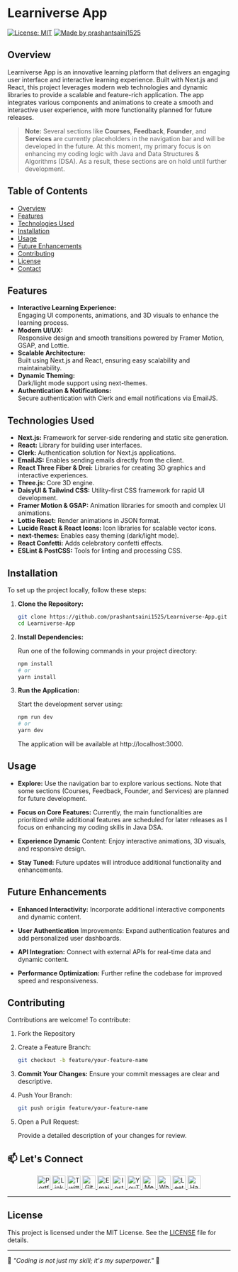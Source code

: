 # Learniverse App

[![License: MIT](https://img.shields.io/badge/License-MIT-yellow.svg)](https://opensource.org/licenses/MIT)
[![Made by prashantsaini1525](https://img.shields.io/badge/Made%20by-PrashantSaini1525-brightgreen.svg)](https://github.com/prashantsaini1525)

## Overview

Learniverse App is an innovative learning platform that delivers an engaging user interface and interactive learning experience. Built with Next.js and React, this project leverages modern web technologies and dynamic libraries to provide a scalable and feature-rich application. The app integrates various components and animations to create a smooth and interactive user experience, with more functionality planned for future releases.


> **Note:** Several sections like **Courses**, **Feedback**, **Founder**, and **Services** are currently placeholders in the navigation bar and will be developed in the future. At this moment, my primary focus is on enhancing my coding logic with Java and Data Structures & Algorithms (DSA). As a result, these sections are on hold until further development.

## Table of Contents

- [Overview](#overview)
- [Features](#features)
- [Technologies Used](#technologies-used)
- [Installation](#installation)
- [Usage](#usage)
- [Future Enhancements](#future-enhancements)
- [Contributing](#contributing)
- [License](#license)
- [Contact](#contact)

## Features

- **Interactive Learning Experience:**  
  Engaging UI components, animations, and 3D visuals to enhance the learning process.
- **Modern UI/UX:**  
  Responsive design and smooth transitions powered by Framer Motion, GSAP, and Lottie.
- **Scalable Architecture:**  
  Built using Next.js and React, ensuring easy scalability and maintainability.
- **Dynamic Theming:**  
  Dark/light mode support using next-themes.
- **Authentication & Notifications:**  
  Secure authentication with Clerk and email notifications via EmailJS.

## Technologies Used

- **Next.js:** Framework for server-side rendering and static site generation.
- **React:** Library for building user interfaces.
- **Clerk:** Authentication solution for Next.js applications.
- **EmailJS:** Enables sending emails directly from the client.
- **React Three Fiber & Drei:** Libraries for creating 3D graphics and interactive experiences.
- **Three.js:** Core 3D engine.
- **DaisyUI & Tailwind CSS:** Utility-first CSS framework for rapid UI development.
- **Framer Motion & GSAP:** Animation libraries for smooth and complex UI animations.
- **Lottie React:** Render animations in JSON format.
- **Lucide React & React Icons:** Icon libraries for scalable vector icons.
- **next-themes:** Enables easy theming (dark/light mode).
- **React Confetti:** Adds celebratory confetti effects.
- **ESLint & PostCSS:** Tools for linting and processing CSS.

## Installation

To set up the project locally, follow these steps:

1. **Clone the Repository:**

   ```bash
   git clone https://github.com/prashantsaini1525/Learniverse-App.git
   cd Learniverse-App
   ```

2. **Install Dependencies:**

   Run one of the following commands in your project directory:

   ```bash
   npm install
   # or
   yarn install
   ```

3. **Run the Application:**

   Start the development server using:

   ```bash
   npm run dev
   # or
   yarn dev
   ```

   The application will be available at http://localhost:3000.

## Usage

- **Explore:**
  Use the navigation bar to explore various sections. Note that some sections (Courses, Feedback, Founder, and Services) are planned for future development.

- **Focus on Core Features:**
  Currently, the main functionalities are prioritized while additional features are scheduled for later releases as I focus on enhancing my coding skills in Java DSA.

- **Experience Dynamic** Content:
  Enjoy interactive animations, 3D visuals, and responsive design.

- **Stay Tuned:**
  Future updates will introduce additional functionality and enhancements.

## Future Enhancements

- **Enhanced Interactivity:**
  Incorporate additional interactive components and dynamic content.

- **User Authentication** Improvements:
  Expand authentication features and add personalized user dashboards.

- **API Integration:**
  Connect with external APIs for real-time data and dynamic content.

- **Performance Optimization:**
  Further refine the codebase for improved speed and responsiveness.

## Contributing

Contributions are welcome! To contribute:

1. Fork the Repository

2. Create a Feature Branch:

   ```bash
   git checkout -b feature/your-feature-name
   ```

3. **Commit Your Changes:**
   Ensure your commit messages are clear and descriptive.

4. Push Your Branch:

   ```bash
   git push origin feature/your-feature-name
   ```

5. Open a Pull Request:

   Provide a detailed description of your changes for review.

## 📫 Let's Connect

<p align="center">
  <a href="https://prashant-pi.vercel.app/" target="_blank">
    <img src="https://img.icons8.com/ios-filled/50/000000/domain.png" alt="Portfolio" width="30" height="30"/>
  </a>
  <a href="https://www.linkedin.com/in/prashant-saini" target="_blank">
    <img src="https://img.icons8.com/ios-filled/50/0077B5/linkedin.png" alt="LinkedIn" width="30" height="30"/>
  </a>
  <a href="https://x.com/Prashan58889893" target="_blank">
    <img src="https://img.icons8.com/ios-filled/50/1DA1F2/twitter.png" alt="Twitter" width="30" height="30"/>
  </a>
  <a href="https://github.com/prashantsaini1525" target="_blank">
    <img src="https://img.icons8.com/ios-filled/50/000000/github.png" alt="GitHub" width="30" height="30"/>
  </a>
  <a href="mailto:Prashant.sain.3150@gmail.com" target="_blank">
    <img src="https://img.icons8.com/ios-filled/50/FF0000/email.png" alt="Email" width="30" height="30"/>
  </a>
  <a href="https://instagram.com/prashant_saini_1525" target="_blank">
    <img src="https://img.icons8.com/ios-filled/50/E4405F/instagram-new.png" alt="Instagram" width="30" height="30"/>
  </a>
  <a href="https://www.youtube.com/@prashant_saini_1525" target="_blank">
    <img src="https://img.icons8.com/ios-filled/50/FF0000/youtube-play.png" alt="YouTube" width="30" height="30"/>
  </a>
  <a href="https://medium.com/@prashant_ps" target="_blank">
    <img src="https://img.icons8.com/ios-filled/50/000000/medium-logo.png" alt="Medium" width="30" height="30"/>
  </a>
  <a href="https://wa.me/9557745536" target="_blank">
    <img src="https://img.icons8.com/ios-filled/50/25D366/whatsapp.png" alt="WhatsApp" width="30" height="30"/>
  </a>
  <a href="https://leetcode.com/u/prashantsainii/" target="_blank">
    <img src="https://cdn.jsdelivr.net/npm/simple-icons@latest/icons/leetcode.svg" alt="LeetCode" width="30" height="30"/>
  </a>
  <a href="https://www.hackerrank.com/profile/Prashant_saini_1" target="_blank">
    <img src="https://cdn.jsdelivr.net/npm/simple-icons@latest/icons/hackerrank.svg" alt="HackerRank" width="30" height="30"/>
  </a>
</p>

---

## License

This project is licensed under the MIT License. See the [LICENSE](LICENSE) file for details.

---

🌟 _"Coding is not just my skill; it's my superpower."_ 🌟
